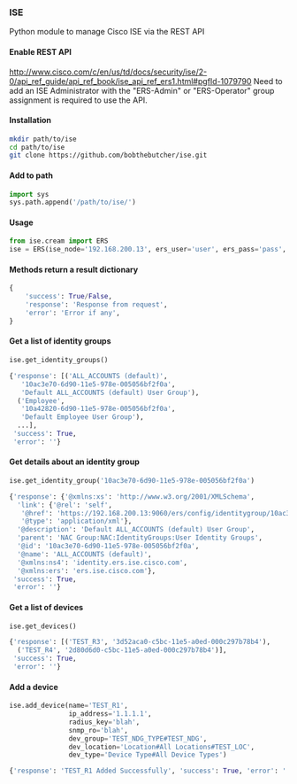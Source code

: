 ### ISE
Python module to manage Cisco ISE via the REST API

#### Enable REST API
http://www.cisco.com/c/en/us/td/docs/security/ise/2-0/api_ref_guide/api_ref_book/ise_api_ref_ers1.html#pgfId-1079790
Need to add an ISE Administrator with the "ERS-Admin" or "ERS-Operator" group assignment is required to use the API.


#### Installation
```bash
mkdir path/to/ise
cd path/to/ise
git clone https://github.com/bobthebutcher/ise.git
```

#### Add to path
```python
import sys
sys.path.append('/path/to/ise/')
```

#### Usage
```python
from ise.cream import ERS
ise = ERS(ise_node='192.168.200.13', ers_user='user', ers_pass='pass', verify=False, disable_warnings=False)
```

#### Methods return a result dictionary
```python
{
    'success': True/False,
    'response': 'Response from request',
    'error': 'Error if any',
}
```

#### Get a list of identity groups
```python
ise.get_identity_groups()

{'response': [('ALL_ACCOUNTS (default)',
   '10ac3e70-6d90-11e5-978e-005056bf2f0a',
   'Default ALL_ACCOUNTS (default) User Group'),
  ('Employee',
   '10a42820-6d90-11e5-978e-005056bf2f0a',
   'Default Employee User Group'),
  ...],
 'success': True,
 'error': ''}
```

#### Get details about an identity group
```python
ise.get_identity_group('10ac3e70-6d90-11e5-978e-005056bf2f0a')

{'response': {'@xmlns:xs': 'http://www.w3.org/2001/XMLSchema',
  'link': {'@rel': 'self',
   '@href': 'https://192.168.200.13:9060/ers/config/identitygroup/10ac3e70-6d90-11e5-978e-005056bf2f0a',
   '@type': 'application/xml'},
  '@description': 'Default ALL_ACCOUNTS (default) User Group',
  'parent': 'NAC Group:NAC:IdentityGroups:User Identity Groups',
  '@id': '10ac3e70-6d90-11e5-978e-005056bf2f0a',
  '@name': 'ALL_ACCOUNTS (default)',
  '@xmlns:ns4': 'identity.ers.ise.cisco.com',
  '@xmlns:ers': 'ers.ise.cisco.com'},
 'success': True,
 'error': ''}
```

#### Get a list of devices
```python
ise.get_devices()

{'response': [('TEST_R3', '3d52aca0-c5bc-11e5-a0ed-000c297b78b4'),
  ('TEST_R4', '2d80d6d0-c5bc-11e5-a0ed-000c297b78b4')],
 'success': True,
 'error': ''}
```

#### Add a device
```python
ise.add_device(name='TEST_R1', 
               ip_address='1.1.1.1', 
               radius_key='blah', 
               snmp_ro='blah', 
               dev_group='TEST_NDG_TYPE#TEST_NDG', 
               dev_location='Location#All Locations#TEST_LOC', 
               dev_type='Device Type#All Device Types')

{'response': 'TEST_R1 Added Successfully', 'success': True, 'error': ''}
```
